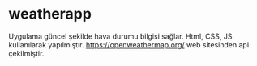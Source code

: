 # weatherapp
Uygulama güncel şekilde hava durumu bilgisi sağlar.
Html, CSS, JS kullanılarak yapılmıştır.
https://openweathermap.org/ web sitesinden api çekilmiştir.
